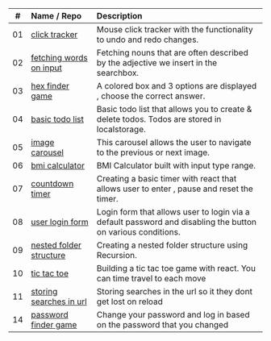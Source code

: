 |  #  | Name / Repo                                            | Description                                                                                                 |
| :-: | :----------------------------------------------------- | :---------------------------------------------------------------------------------------------------------- |
| 01  | [click tracker](/01_click-tracker)                     | Mouse click tracker with the functionality to undo and redo changes.                                        |
| 02  | [fetching words on input](/02_fetching-words-on-input) | Fetching nouns that are often described by the adjective we insert in the searchbox.                        |
| 03  | [hex finder game](/03_hex-finder-game)                 | A colored box and 3 options are displayed , choose the correct answer.                                      |
| 04  | [basic todo list](/04_basic-todo-list)                 | Basic todo list that allows you to create & delete todos. Todos are stored in localstorage.                 |
| 05  | [image carousel](/05_image-carousel)                   | This carousel allows the user to navigate to the previous or next image.                                    |
| 06  | [bmi calculator](/06_bmi-calculator)                   | BMI Calculator built with input type range.                                                                 |
| 07  | [countdown timer](/07_countdown-timer)                 | Creating a basic timer with react that allows user to enter , pause and reset the timer.                    |
| 08  | [user login form](/08_user-login-form)                 | Login form that allows user to login via a default password and disabling the button on various conditions. |
| 09  | [nested folder structure](/09_nested-folder-structure) | Creating a nested folder structure using Recursion.                                                         |
| 10  | [tic tac toe](/10_tic-tac-toe)                         | Building a tic tac toe game with react. You can time travel to each move                                    |
| 11  | [storing searches in url](/11_storing-searches-in-url) | Storing searches in the url so it they dont get lost on reload                                              |
| 14  | [password finder game](/14_password-finder-game)       | Change your password and log in based on the password that you changed                                      |
